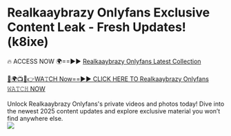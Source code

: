 # Realkaaybrazy Onlyfans Exclusive Content Leak - Fresh Updates! (k8ixe)

🔥 ACCESS NOW 🌍==►► <a href="https://tinyurl.com/kvy9nzfs" rel="nofollow">Realkaaybrazy Onlyfans Latest Collection</a>
<br><br>
[🔴🌍📺📱👉WA𝚃CH Now==►► CLICK HERE TO Realkaaybrazy Onlyfans 𝚆𝙰𝚃𝙲𝙷 NOW](https://tinyurl.com/kvy9nzfs)
<br><br>
Unlock Realkaaybrazy Onlyfans's private videos and photos today! Dive into the newest 2025 content updates and explore exclusive material you won’t find anywhere else.
<br>
<a href="https://tinyurl.com/kvy9nzfs" rel="nofollow" data-target="animated-image.originalLink"><img src="https://camo.githubusercontent.com/8a4f000d20f83aca3bf7ec5f350d767afa0574a8a352519fd8cfa583a6f93a33/68747470733a2f2f692e696d6775722e636f6d2f644a486b345a712e676966" data-canonical-src="https://i.imgur.com/dJHk4Zq.gif" style="max-width: 100%; display: inline-block;" data-target="animated-image.originalImage"></a>
<br>
